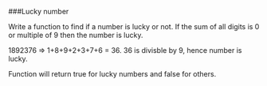 ###Lucky number

Write a function to find if a number is lucky or not. If the sum of all digits is 0 or multiple of 9 then the number is lucky.

1892376 => 1+8+9+2+3+7+6 = 36. 36 is divisble by 9, hence number is lucky.

Function will return true for lucky numbers and false for others.